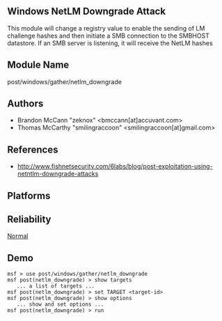 ## Windows NetLM Downgrade Attack

This module will change a registry value to enable the 
sending of LM challenge hashes and then initiate a SMB 
connection to the SMBHOST datastore. If an SMB server is 
listening, it will receive the NetLM hashes


## Module Name
post/windows/gather/netlm_downgrade

## Authors
* Brandon McCann "zeknox" <bmccann[at]accuvant.com>
* Thomas McCarthy "smilingraccoon" <smilingraccoon[at]gmail.com>


## References
* http://www.fishnetsecurity.com/6labs/blog/post-exploitation-using-netntlm-downgrade-attacks




## Platforms


## Reliability
[Normal](https://github.com/rapid7/metasploit-framework/wiki/Exploit-Ranking)

## Demo

```
msf > use post/windows/gather/netlm_downgrade
msf post(netlm_downgrade) > show targets
   ... a list of targets ...
msf post(netlm_downgrade) > set TARGET <target-id>
msf post(netlm_downgrade) > show options
   ... show and set options ...
msf post(netlm_downgrade) > run
```
    
    